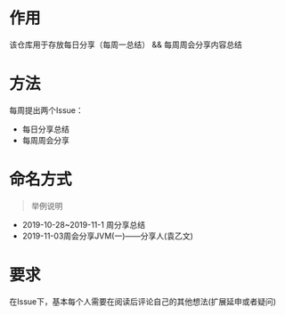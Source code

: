# 作用

该仓库用于存放每日分享（每周一总结） && 每周周会分享内容总结

# 方法

每周提出两个Issue：

- 每日分享总结
- 每周周会分享

# 命名方式

> 举例说明

- 2019-10-28~2019-11-1 周分享总结
- 2019-11-03周会分享JVM(一)——分享人(袁乙文)

# 要求

在Issue下，基本每个人需要在阅读后评论自己的其他想法(扩展延申或者疑问)